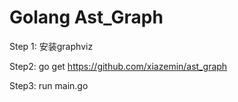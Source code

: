 # Golang Ast_Graph

Step 1: 安装graphviz

Step2: go get https://github.com/xiazemin/ast_graph

Step3: run main.go
